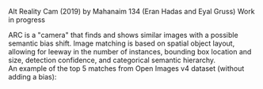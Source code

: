 Alt Reality Cam (2019)
by Mahanaim 134 (Eran Hadas and Eyal Gruss)
Work in progress

ARC is a "camera" that finds and shows similar images with a possible semantic bias shift.
Image matching is based on spatial object layout, allowing for leeway in the number of instances, bounding box location and size, detection confidence, and categorical semantic hierarchy.   
An example of the top 5 matches from Open Images v4 dataset (without adding a bias):
